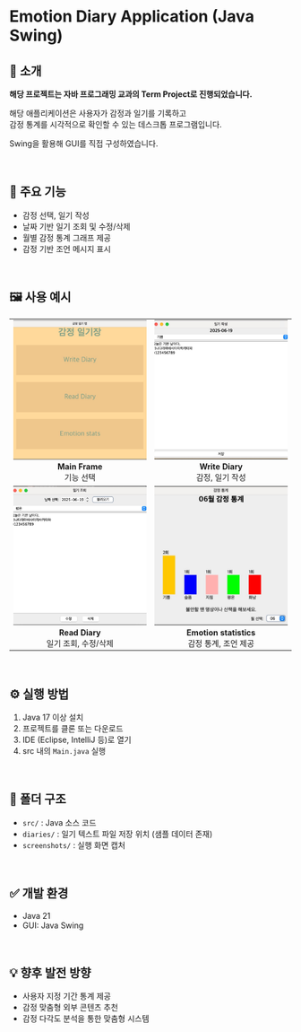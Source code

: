 # Emotion Diary Application (Java Swing)


## 📌 소개
**해당 프로젝트는 자바 프로그래밍 교과의 Term Project로 진행되었습니다.**

해당 애플리케이션은 사용자가 감정과 일기를 기록하고  
감정 통계를 시각적으로 확인할 수 있는 데스크톱 프로그램입니다.

Swing을 활용해 GUI를 직접 구성하였습니다.

<br>

## 🎯 주요 기능
- 감정 선택, 일기 작성
- 날짜 기반 일기 조회 및 수정/삭제
- 월별 감정 통계 그래프 제공
- 감정 기반 조언 메시지 표시

<br>

## 🖼️ 사용 예시

<table>
  <tr>
    <td align="center" width="50%">
      <img src="./screenshots/MainFrame.jpg" alt="Main Frame" style="width:360px; height:250px; object-fit: cover;"><br>
      <b>Main Frame</b><br>기능 선택
    </td>
    <td align="center" width="50%">
      <img src="./screenshots/Write_Diary/DiaryWriteFrame.jpg" alt="Write Diary" style="width:360px; height:250px; object-fit: cover;"><br>
      <b>Write Diary</b><br>감정, 일기 작성
    </td>
  </tr>
  <tr>
    <td align="center" width="50%">
      <img src="./screenshots/Read_Diary/DiaryReadFrame.jpg" alt="Read Diary" style="width:360px; height:250px; object-fit: cover;"><br>
      <b>Read Diary</b><br>일기 조회, 수정/삭제
    </td>
    <td align="center" width="50%">
      <img src="./screenshots/Emtion_statistics/Anxiety.jpg" alt="Emotion statistics" style="width:360px; height:250px; object-fit: cover;"><br>
      <b>Emotion statistics</b><br>감정 통계, 조언 제공
    </td>
  </tr>
</table>

<br>

## ⚙️ 실행 방법
1. Java 17 이상 설치  
2. 프로젝트를 클론 또는 다운로드
3. IDE (Eclipse, IntelliJ 등)로 열기  
4. src 내의 `Main.java` 실행

<br>

## 📁 폴더 구조
- `src/` : Java 소스 코드  
- `diaries/` : 일기 텍스트 파일 저장 위치 (샘플 데이터 존재)
- `screenshots/` : 실행 화면 캡처

<br>

## ✅ 개발 환경
- Java 21  
- GUI: Java Swing

<br>

## 💡 향후 발전 방향
- 사용자 지정 기간 통계 제공  
- 감정 맞춤형 외부 콘텐츠 추천 
- 감정 다각도 분석을 통한 맞춤형 시스템
